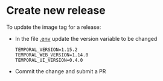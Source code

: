 Create new release
==================

To update the image tag for a release:

* In the file [.env](./.env) update the version variable to be changed

    ```
    TEMPORAL_VERSION=1.15.2
    TEMPORAL_WEB_VERSION=1.14.0
    TEMPORAL_UI_VERSION=0.4.0
    ```
* Commit the change and submit a PR
